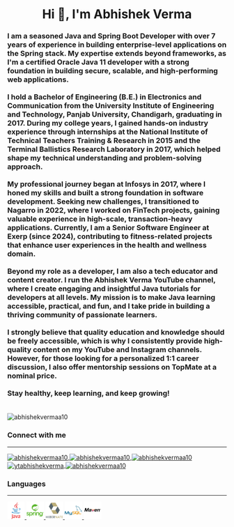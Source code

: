 <h1 align="center">
    Hi 👋, I'm Abhishek Verma
</h1>
<h3>
    I am a seasoned Java and Spring Boot Developer with over 7 years of experience in building enterprise-level applications on the Spring stack. My expertise extends beyond frameworks, as I'm a certified Oracle Java 11 developer with a strong foundation in building secure, scalable, and high-performing web applications.<br><br>
    I hold a Bachelor of Engineering (B.E.) in Electronics and Communication from the University Institute of Engineering and Technology, Panjab University, Chandigarh, graduating in 2017. During my college years, I gained hands-on industry experience through internships at the National Institute of Technical Teachers Training & Research in 2015 and the Terminal Ballistics Research Laboratory in 2017, which helped shape my technical understanding and problem-solving approach.<br><br>
    My professional journey began at Infosys in 2017, where I honed my skills and built a strong foundation in software development. Seeking new challenges, I transitioned to Nagarro in 2022, where I worked on FinTech projects, gaining valuable experience in high-scale, transaction-heavy applications. Currently, I am a Senior Software Engineer at Exerp (since 2024), contributing to fitness-related projects that enhance user experiences in the health and wellness domain.<br><br>
    Beyond my role as a developer, I am also a tech educator and content creator. I run the Abhishek Verma YouTube channel, where I create engaging and insightful Java tutorials for developers at all levels. My mission is to make Java learning accessible, practical, and fun, and I take pride in building a thriving community of passionate learners.<br><br> 
    I strongly believe that quality education and knowledge should be freely accessible, which is why I consistently provide high-quality content on my YouTube and Instagram channels. However, for those looking for a personalized 1:1 career discussion, I also offer mentorship sessions on TopMate at a nominal price.<br><br> 
    Stay healthy, keep learning, and keep growing!<br><br>
</h3>
<p align="left">
    <img src="https://komarev.com/ghpvc/?username=abhishekvermaa10&label=Profile%20views&color=0e75b6&style=flat" alt="abhishekvermaa10" />
</p>
<h3 align="left">Connect with me</h3>
<hr>
<p align="left">
    <a href="https://www.youtube.com/c/abhishekvermaa10" target="blank">
        <img align="center" src="https://raw.githubusercontent.com/rahuldkjain/github-profile-readme-generator/master/src/images/icons/Social/youtube.svg" alt="abhishekvermaa10" height="30" width="40" />
    </a>
    <a href="https://linkedin.com/in/abhishekvermaa10" target="blank">
        <img align="center" src="https://raw.githubusercontent.com/rahuldkjain/github-profile-readme-generator/master/src/images/icons/Social/linked-in-alt.svg" alt="abhishekvermaa10" height="30" width="40" />
    </a>
    <a href="https://instagram.com/abhishekvermaa10" target="blank">
        <img align="center" src="https://raw.githubusercontent.com/rahuldkjain/github-profile-readme-generator/master/src/images/icons/Social/instagram.svg" alt="abhishekvermaa10" height="30" width="40" />
    </a>
    <a href="https://twitter.com/ytabhishekverma" target="blank">
        <img align="center" src="https://raw.githubusercontent.com/rahuldkjain/github-profile-readme-generator/master/src/images/icons/Social/twitter.svg" alt="ytabhishekverma" height="30" width="40" />
    </a>
    <a href="https://github.com/abhishekvermaa10" target="blank">
        <img align="center" src="https://raw.githubusercontent.com/rahuldkjain/github-profile-readme-generator/master/src/images/icons/Social/github.svg" alt="abhishekvermaa10" height="30" width="40" />
    </a>
</p>
<h3 align="left">Languages</h3>
<hr>
<p align="left">
    <a href="https://www.java.com" target="_blank" rel="noreferrer">
        <img src="https://github.com/devicons/devicon/blob/master/icons/java/java-original-wordmark.svg" alt="java" width="40" height="40" />
    </a>
    <a href="https://spring.io" target="_blank" rel="noreferrer">
        <img src="https://github.com/devicons/devicon/blob/master/icons/spring/spring-original-wordmark.svg" alt="spring" width="40" height="40" />
    </a>
    <a href="https://hibernate.org" target="_blank" rel="noreferrer">
        <img src="https://github.com/devicons/devicon/blob/master/icons/hibernate/hibernate-original-wordmark.svg" alt="hibernate" width="40" height="40" />
    </a>
    <a href="https://www.mysql.com" target="_blank" rel="noreferrer">
        <img src="https://github.com/devicons/devicon/blob/master/icons/mysql/mysql-original-wordmark.svg" alt="mysql" width="40" height="40"/>
    </a>
    <a href="https://maven.apache.org" target="_blank" rel="noreferrer">
        <img src="https://github.com/devicons/devicon/blob/master/icons/maven/maven-original-wordmark.svg" alt="mysql" width="40" height="40"/>
    </a>
</p>
